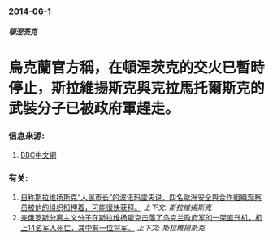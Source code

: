 ### [2014-06-1](/news/2014/06/1/index.md)

##### 頓涅茨克
#  烏克蘭官方稱，在頓涅茨克的交火已暫時停止，斯拉維揚斯克與克拉馬托爾斯克的武裝分子已被政府軍趕走。 




### 信息来源:

1. [BBC中文網](http://www.bbc.co.uk/zhongwen/trad/world/2014/06/140603_ukraine_russia_border.shtml)

### 有关:

1. [自称斯拉维扬斯克“人民市长”的波诺玛雷夫说，四名歐洲安全與合作組織观察员被他的组织扣押着，可能很快获释。](/news/2014/05/29/自称斯拉维扬斯克-人民市长-的波诺玛雷夫说-四名歐洲安全與合作組織观察员被他的组织扣押着-可能很快获释.md) _上下文: 斯拉維揚斯克_
2. [亲俄罗斯分离主义分子在斯拉维扬斯克击落了乌克兰政府军的一架直升机，机上14名军人死亡，其中有一位将军。](/news/2014/05/29/亲俄罗斯分离主义分子在斯拉维扬斯克击落了乌克兰政府军的一架直升机-机上14名军人死亡-其中有一位将军.md) _上下文: 斯拉維揚斯克_
